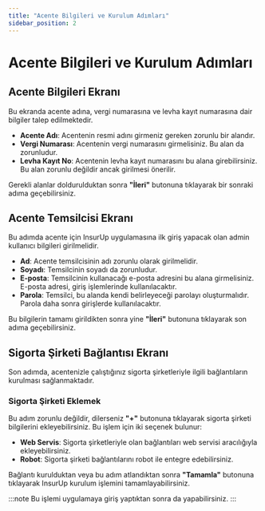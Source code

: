 ```yaml
---
title: "Acente Bilgileri ve Kurulum Adımları"
sidebar_position: 2
---
```


# Acente Bilgileri ve Kurulum Adımları

## Acente Bilgileri Ekranı

Bu ekranda acente adına, vergi numarasına ve levha kayıt numarasına dair bilgiler talep edilmektedir.

- **Acente Adı**: Acentenin resmi adını girmeniz gereken zorunlu bir alandır.
- **Vergi Numarası**: Acentenin vergi numarasını girmelisiniz. Bu alan da zorunludur.
- **Levha Kayıt No**: Acentenin levha kayıt numarasını bu alana girebilirsiniz. Bu alan zorunlu değildir ancak girilmesi önerilir.

Gerekli alanlar doldurulduktan sonra **"İleri"** butonuna tıklayarak bir sonraki adıma geçebilirsiniz.

## Acente Temsilcisi Ekranı

Bu adımda acente için InsurUp uygulamasına ilk giriş yapacak olan admin kullanıcı bilgileri girilmelidir.

- **Ad**: Acente temsilcisinin adı zorunlu olarak girilmelidir.
- **Soyadı**: Temsilcinin soyadı da zorunludur.
- **E-posta**: Temsilcinin kullanacağı e-posta adresini bu alana girmelisiniz. E-posta adresi, giriş işlemlerinde kullanılacaktır.
- **Parola**: Temsilci, bu alanda kendi belirleyeceği parolayı oluşturmalıdır. Parola daha sonra girişlerde kullanılacaktır.

Bu bilgilerin tamamı girildikten sonra yine **"İleri"** butonuna tıklayarak son adıma geçebilirsiniz.

## Sigorta Şirketi Bağlantısı Ekranı

Son adımda, acentenizle çalıştığınız sigorta şirketleriyle ilgili bağlantıların kurulması sağlanmaktadır.

### Sigorta Şirketi Eklemek

Bu adım zorunlu değildir, dilerseniz **"+"** butonuna tıklayarak sigorta şirketi bilgilerini ekleyebilirsiniz. Bu işlem için iki seçenek bulunur:

- **Web Servis**: Sigorta şirketleriyle olan bağlantıları web servisi aracılığıyla ekleyebilirsiniz.
- **Robot**: Sigorta şirketi bağlantılarını robot ile entegre edebilirsiniz.

Bağlantı kurulduktan veya bu adım atlandıktan sonra **"Tamamla"** butonuna tıklayarak InsurUp kurulum işlemini tamamlayabilirsiniz.

:::note
Bu işlemi uygulamaya giriş yaptıktan sonra da yapabilirsiniz.
:::
